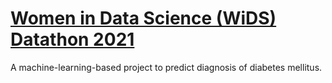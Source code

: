 # <a href="https://www.kaggle.com/c/widsdatathon2021/overview">Women in Data Science (WiDS) Datathon 2021 </a>

A machine-learning-based project to predict diagnosis of diabetes mellitus.
